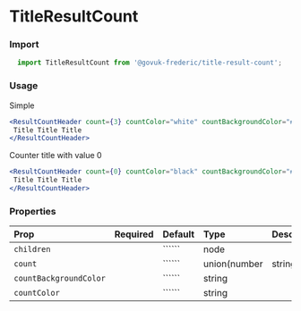 TitleResultCount
================

### Import
```js
  import TitleResultCount from '@govuk-frederic/title-result-count';
```
<!-- STORY -->

### Usage

Simple
```jsx
<ResultCountHeader count={3} countColor="white" countBackgroundColor="#b10e1e">
 Title Title Title
</ResultCountHeader>
```

Counter title with value 0
```jsx
<ResultCountHeader count={0} countColor="black" countBackgroundColor="#dee0e2">
 Title Title Title
</ResultCountHeader>
```

### Properties
Prop | Required | Default | Type | Description
:--- | :------- | :------ | :--- | :----------
 `children` |  | `````` | node | 
 `count` |  | `````` | union(number|string) | 
 `countBackgroundColor` |  | `````` | string | 
 `countColor` |  | `````` | string | 



